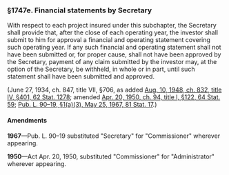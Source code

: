### §1747e. Financial statements by Secretary ###

With respect to each project insured under this subchapter, the Secretary shall provide that, after the close of each operating year, the investor shall submit to him for approval a financial and operating statement covering such operating year. If any such financial and operating statement shall not have been submitted or, for proper cause, shall not have been approved by the Secretary, payment of any claim submitted by the investor may, at the option of the Secretary, be withheld, in whole or in part, until such statement shall have been submitted and approved.

(June 27, 1934, ch. 847, title VII, §706, as added [Aug. 10, 1948, ch. 832, title IV, §401, 62 Stat. 1278](/statviewer.htm?volume=62&page=1278); amended [Apr. 20, 1950, ch. 94, title I, §122, 64 Stat. 59](/statviewer.htm?volume=64&page=59); [Pub. L. 90–19, §1(a)(3), May 25, 1967, 81 Stat. 17](/statviewer.htm?volume=81&page=17).)

#### Amendments ####

**1967**—Pub. L. 90–19 substituted "Secretary" for "Commissioner" wherever appearing.

**1950**—Act Apr. 20, 1950, substituted "Commissioner" for "Administrator" wherever appearing.